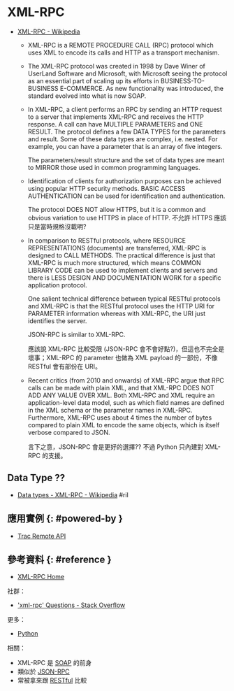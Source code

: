 # XML-RPC

  - [XML\-RPC \- Wikipedia](https://en.wikipedia.org/wiki/XML-RPC)

      - XML-RPC is a REMOTE PROCEDURE CALL (RPC) protocol which uses XML to encode its calls and HTTP as a transport mechanism.
      - The XML-RPC protocol was created in 1998 by Dave Winer of UserLand Software and Microsoft, with Microsoft seeing the protocol as an essential part of scaling up its efforts in BUSINESS-TO-BUSINESS E-COMMERCE. As new functionality was introduced, the standard evolved into what is now SOAP.

      - In XML-RPC, a client performs an RPC by sending an HTTP request to a server that implements XML-RPC and receives the HTTP response. A call can have MULTIPLE PARAMETERS and ONE RESULT. The protocol defines a few DATA TYPES for the parameters and result. Some of these data types are complex, i.e. nested. For example, you can have a parameter that is an array of five integers.

        The parameters/result structure and the set of data types are meant to MIRROR those used in common programming languages.

      - Identification of clients for authorization purposes can be achieved using popular HTTP security methods. BASIC ACCESS AUTHENTICATION can be used for identification and authentication.

        The protocol DOES NOT allow HTTPS, but it is a common and obvious variation to use HTTPS in place of HTTP. 不允許 HTTPS 應該只是當時規格沒載明?

      - In comparison to RESTful protocols, where RESOURCE REPRESENTATIONS (documents) are transferred, XML-RPC is designed to CALL METHODS. The practical difference is just that XML-RPC is much more structured, which means COMMON LIBRARY CODE can be used to implement clients and servers and there is LESS DESIGN AND DOCUMENTATION WORK for a specific application protocol.

        One salient technical difference between typical RESTful protocols and XML-RPC is that the RESTful protocol uses the HTTP URI for PARAMETER information whereas with XML-RPC, the URI just identifies the server.

        JSON-RPC is similar to XML-RPC.

        應該說 XML-RPC 比較受限 (JSON-RPC 會不會好點?)，但這也不完全是壞事；XML-RPC 的 parameter 也做為 XML payload 的一部份，不像 RESTful 會有部份在 URI。

      - Recent critics (from 2010 and onwards) of XML-RPC argue that RPC calls can be made with plain XML, and that XML-RPC DOES NOT ADD ANY VALUE OVER XML. Both XML-RPC and XML require an application-level data model, such as which field names are defined in the XML schema or the parameter names in XML-RPC. Furthermore, XML-RPC uses about 4 times the number of bytes compared to plain XML to encode the same objects, which is itself verbose compared to JSON.

        言下之意，JSON-RPC 會是更好的選擇?? 不過 Python 只內建對 XML-RPC 的支援。

## Data Type ??

  - [Data types - XML\-RPC \- Wikipedia](https://en.wikipedia.org/wiki/XML-RPC#Data_types) #ril

## 應用實例 {: #powered-by }

  - [Trac Remote API](trac-api.md#xml-rpc)

## 參考資料 {: #reference }

  - [XML-RPC Home](http://xmlrpc.scripting.com/)

社群：

  - ['xml-rpc' Questions - Stack Overflow](https://stackoverflow.com/questions/tagged/xml-rpc)

更多：

  - [Python](python-xml-rpc.md)

相關：

  - XML-RPC 是 [SOAP](soap.md) 的前身
  - 類似於 [JSON-RPC](json-rpc.md)
  - 常被拿來跟 [RESTful](rest.md) 比較
